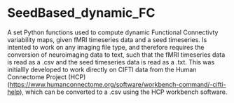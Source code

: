 # SeedBased_dynamic_FC

A set Python functions used to compute dynamic Functional Connectivty variability maps, given fMRI timeseries data and a seed timeseries. Is intented to work on any imaging file type, and therefore requires the conversion of neuroimaging data to text, such that the fMRI timeseries data is read as a .csv 
and the seed timeseries data is read as a .txt. This was initiallly developed to work directly on CIFTI data from the Human Connectome Project (HCP)
(https://www.humanconnectome.org/software/workbench-command/-cifti-help), which can be converted to a .csv using the HCP workbench software.
